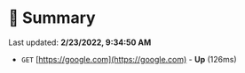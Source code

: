 # 📖 Summary
Last updated: **2/23/2022, 9:34:50 AM**

- `GET` [https://google.com](https://google.com) - **Up** (126ms)
